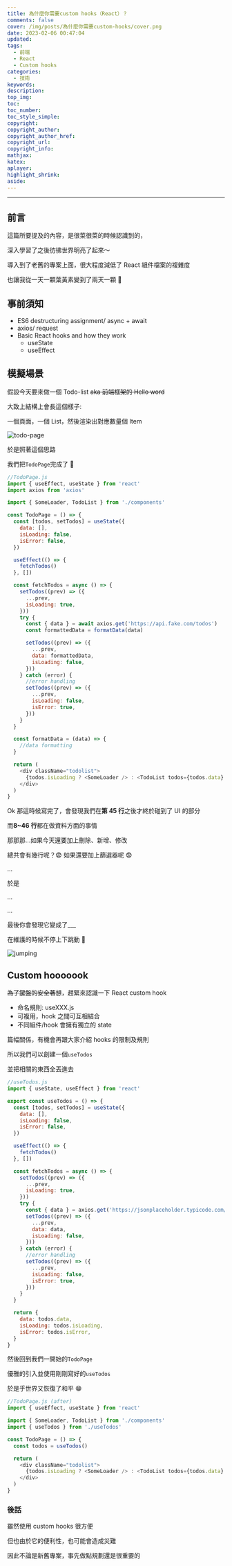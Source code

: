 ```yaml
---
title: 為什麼你需要custom hooks（React）？
comments: false
cover: /img/posts/為什麼你需要custom-hooks/cover.png
date: 2023-02-06 00:47:04
updated:
tags:
  - 前端
  - React
  - Custom hooks
categories:
  - 技術
keywords:
description:
top_img:
toc:
toc_number:
toc_style_simple:
copyright:
copyright_author:
copyright_author_href:
copyright_url:
copyright_info:
mathjax:
katex:
aplayer:
highlight_shrink:
aside:
---
```


---

## 前言

這篇所要提及的內容，是很菜很菜的時候認識到的，

深入學習了之後彷彿世界明亮了起來～

導入到了老舊的專案上面，很大程度減低了 React 組件檔案的複雜度

也讓我從一天一顆葉黃素變到了兩天一顆 🥲

## 事前須知

- ES6 destructuring assignment/ async + await
- axios/ request
- Basic React hooks and how they work
  - useState
  - useEffect

## 模擬場景

假設今天要來做一個 Todo-list ~~aka 前端框架的 Hello word~~

大致上結構上會長這個樣子:

一個頁面，一個 List，然後渲染出對應數量個 Item

![todo-page](/img/posts/為什麼你需要custom-hooks/todo-page.png)

於是照著這個思路

我們把`TodoPage`完成了 🥳

```js
//TodoPage.js
import { useEffect, useState } from 'react'
import axios from 'axios'

import { SomeLoader, TodoList } from './components'

const TodoPage = () => {
  const [todos, setTodos] = useState({
    data: [],
    isLoading: false,
    isError: false,
  })

  useEffect(() => {
    fetchTodos()
  }, [])

  const fetchTodos = async () => {
    setTodos((prev) => ({
      ...prev,
      isLoading: true,
    }))
    try {
      const { data } = await axios.get('https://api.fake.com/todos')
      const formattedData = formatData(data)

      setTodos((prev) => ({
        ...prev,
        data: formattedData,
        isLoading: false,
      }))
    } catch (error) {
      //error handling
      setTodos((prev) => ({
        ...prev,
        isLoading: false,
        isError: true,
      }))
    }
  }

  const formatData = (data) => {
    //data formatting
  }

  return (
    <div className="todolist">
      {todos.isLoading ? <SomeLoader /> : <TodoList todos={todos.data} />}
    </div>
  )
}
```

Ok 那這時候寫完了，會發現我們在**第 45 行**之後才終於碰到了 UI 的部分

而**8~46 行**都在做資料方面的事情

那那那...如果今天還要加上刪除、新增、修改

總共會有幾行呢？😨 如果還要加上篩選器呢 😨

...

於是

...

...

最後你會發現它變成了\_\_\_

在維護的時候不停上下跳動 💩

![jumping](/img/posts/為什麼你需要custom-hooks/jumping.png)

## Custom hooooook

~~為了鍵盤的安全著想~~，趕緊來認識一下 React custom hook

- 命名規則: useXXX.js
- 可複用，hook 之間可互相結合
- 不同組件/hook 會擁有獨立的 state

篇幅關係，有機會再跟大家介紹 hooks 的限制及規則

所以我們可以創建一個`useTodos`

並把相關的東西全丟進去

```js
//useTodos.js
import { useState, useEffect } from 'react'

export const useTodos = () => {
  const [todos, setTodos] = useState({
    data: [],
    isLoading: false,
    isError: false,
  })

  useEffect(() => {
    fetchTodos()
  }, [])

  const fetchTodos = async () => {
    setTodos((prev) => ({
      ...prev,
      isLoading: true,
    }))
    try {
      const { data } = axios.get('https://jsonplaceholder.typicode.com/posts')
      setTodos((prev) => ({
        ...prev,
        data: data,
        isLoading: false,
      }))
    } catch (error) {
      //error handling
      setTodos((prev) => ({
        ...prev,
        isLoading: false,
        isError: true,
      }))
    }
  }

  return {
    data: todos.data,
    isLoading: todos.isLoading,
    isError: todos.isError,
  }
}
```

然後回到我們一開始的`TodoPage`

優雅的引入並使用剛剛寫好的`useTodos`

於是乎世界又恢復了和平 😁

```js
//TodoPage.js (after)
import { useEffect, useState } from 'react'

import { SomeLoader, TodoList } from './components'
import { useTodos } from './useTodos'

const TodoPage = () => {
  const todos = useTodos()

  return (
    <div className="todolist">
      {todos.isLoading ? <SomeLoader /> : <TodoList todos={todos.data} />}
    </div>
  )
}
```

### 後話

雖然使用 custom hooks 很方便

但也由於它的便利性，也可能會造成災難

因此不論是新舊專案，事先做點規劃還是很重要的
